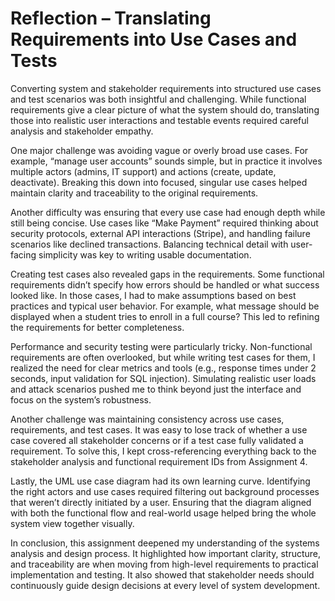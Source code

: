 # Reflection – Translating Requirements into Use Cases and Tests

Converting system and stakeholder requirements into structured use cases and test scenarios was both insightful and challenging. While functional requirements give a clear picture of what the system should do, translating those into realistic user interactions and testable events required careful analysis and stakeholder empathy.

One major challenge was avoiding vague or overly broad use cases. For example, “manage user accounts” sounds simple, but in practice it involves multiple actors (admins, IT support) and actions (create, update, deactivate). Breaking this down into focused, singular use cases helped maintain clarity and traceability to the original requirements.

Another difficulty was ensuring that every use case had enough depth while still being concise. Use cases like “Make Payment” required thinking about security protocols, external API interactions (Stripe), and handling failure scenarios like declined transactions. Balancing technical detail with user-facing simplicity was key to writing usable documentation.

Creating test cases also revealed gaps in the requirements. Some functional requirements didn’t specify how errors should be handled or what success looked like. In those cases, I had to make assumptions based on best practices and typical user behavior. For example, what message should be displayed when a student tries to enroll in a full course? This led to refining the requirements for better completeness.

Performance and security testing were particularly tricky. Non-functional requirements are often overlooked, but while writing test cases for them, I realized the need for clear metrics and tools (e.g., response times under 2 seconds, input validation for SQL injection). Simulating realistic user loads and attack scenarios pushed me to think beyond just the interface and focus on the system’s robustness.

Another challenge was maintaining consistency across use cases, requirements, and test cases. It was easy to lose track of whether a use case covered all stakeholder concerns or if a test case fully validated a requirement. To solve this, I kept cross-referencing everything back to the stakeholder analysis and functional requirement IDs from Assignment 4.

Lastly, the UML use case diagram had its own learning curve. Identifying the right actors and use cases required filtering out background processes that weren’t directly initiated by a user. Ensuring that the diagram aligned with both the functional flow and real-world usage helped bring the whole system view together visually.

In conclusion, this assignment deepened my understanding of the systems analysis and design process. It highlighted how important clarity, structure, and traceability are when moving from high-level requirements to practical implementation and testing. It also showed that stakeholder needs should continuously guide design decisions at every level of system development.
